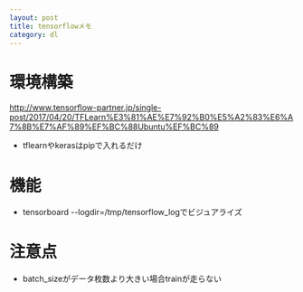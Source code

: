 ```yaml
---
layout: post
title: tensorflowメモ
category: dl
---
```

# 環境構築
http://www.tensorflow-partner.jp/single-post/2017/04/20/TFLearn%E3%81%AE%E7%92%B0%E5%A2%83%E6%A7%8B%E7%AF%89%EF%BC%88Ubuntu%EF%BC%89
* tflearnやkerasはpipで入れるだけ

# 機能
* tensorboard --logdir=/tmp/tensorflow_logでビジュアライズ

# 注意点
* batch_sizeがデータ枚数より大きい場合trainが走らない

